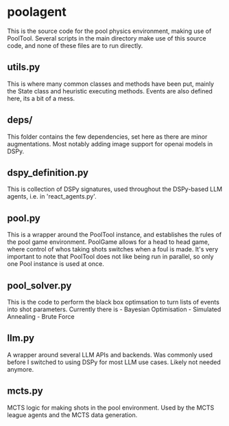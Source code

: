 # poolagent

This is the source code for the pool physics environment, making use of PoolTool. Several scripts in the main directory make use of this source code, and none of these files are to run directly.

## utils.py

This is where many common classes and methods have been put, mainly the State class and heuristic executing methods. Events are also defined here, its a bit of a mess.

## deps/

This folder contains the few dependencies, set here as there are minor augmentations. Most notably adding image support for openai models in DSPy.

## dspy_definition.py

This is collection of DSPy signatures, used throughout the DSPy-based LLM agents, i.e. in 'react_agents.py'.

## pool.py 

This is a wrapper around the PoolTool instance, and establishes the rules of the pool game environment. PoolGame allows for a head to head game, where control of whos taking shots switches when a foul is made. It's very important to note that PoolTool does not like being run in parallel, so only one Pool instance is used at once.

## pool_solver.py

This is the code to perform the black box optimsation to turn lists of events into shot parameters. Currently there is 
    - Bayesian Optimisation
    - Simulated Annealing 
    - Brute Force 

## llm.py

A wrapper around several LLM APIs and backends. Was commonly used before I switched to using DSPy for most LLM use cases. Likely not needed anymore.

## mcts.py

MCTS logic for making shots in the pool environment. Used by the MCTS league agents and the MCTS data generation.